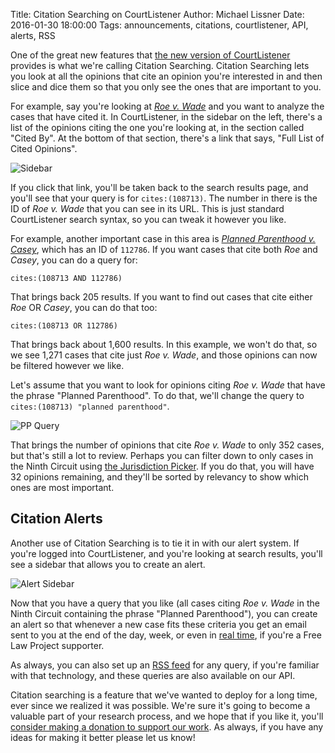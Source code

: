 Title: Citation Searching on CourtListener
Author: Michael Lissner
Date: 2016-01-30 18:00:00
Tags: announcements, citations, courtlistener, API, alerts, RSS


One of the great new features that [the new version of CourtListener][1] provides is what we're calling Citation Searching. Citation Searching lets you look at all the opinions that cite an opinion you're interested in and then slice and dice them so that you only see the ones that are important to you.

For example, say you're looking at [*Roe v. Wade*][roe] and you want to analyze the cases that have cited it. In CourtListener, in the sidebar on the left, there's a list of the opinions citing the one you're looking at, in the section called "Cited By". At the bottom of that section, there's a link that says, "Full List of Cited Opinions".

![Sidebar]({static}/images/cited-by-sidebar.png)

If you click that link, you'll be taken back to the search results page, and you'll see that your query is for `cites:(108713)`. The number in there is the ID of *Roe v. Wade* that you can see in its URL. This is just standard CourtListener search syntax, so you can tweak it however you like.

For example, another important case in this area is *[Planned Parenthood v. Casey][pp]*, which has an ID of `112786`. If you want cases that cite both *Roe* and *Casey*, you can do a query for:

    cites:(108713 AND 112786)

That brings back 205 results. If you want to find out cases that cite either *Roe* OR *Casey*, you can do that too:

    cites:(108713 OR 112786)

That brings back about 1,600 results. In this example, we won't do that, so we see 1,271 cases that cite just *Roe v. Wade*, and those opinions can now be filtered however we like.

Let's assume that you want to look for opinions citing *Roe v. Wade* that have the phrase "Planned Parenthood". To do that, we'll change the query to `cites:(108713) "planned parenthood"`.

![PP Query]({static}/images/citing-roe-pp.png)

That brings the number of opinions that cite *Roe v. Wade* to only 352 cases, but that's still a lot to review. Perhaps you can filter down to only cases in the Ninth Circuit using [the Jurisdiction Picker][picker]. If you do that, you will have 32 opinions remaining, and they'll be sorted by relevancy to show which ones are most important.


## Citation Alerts

Another use of Citation Searching is to tie it in with our alert system. If you're logged into CourtListener, and you're looking at search results, you'll see a sidebar that allows you to create an alert.

![Alert Sidebar]({static}/images/alert-sidebar.png)

Now that you have a query that you like (all cases citing *Roe v. Wade* in the Ninth Circuit containing the phrase "Planned Parenthood"), you can create an alert so that whenever a new case fits these criteria you get an email sent to you at the end of the day, week, or even in [real time][rt], if you're a Free Law Project supporter.

As always, you can also set up an [RSS feed][feeds] for any query, if you're familiar with that technology, and these queries are also available on our API.

Citation searching is a feature that we've wanted to deploy for a long time, ever since we realized it was possible. We're sure it's going to become a valuable part of your research process, and we hope that if you like it, you'll [consider making a donation to support our work][donate]. As always, if you have any ideas for making it better please let us know!


[1]: {filename}/brand-new-courtlistener-a-year-in-the-works.md
[roe]: https://www.courtlistener.com/opinion/108713/roe-v-wade/
[picker]: {filename}/our-new-jurisdiction-picker.md
[rt]: {filename}/courtlistener-will-now-send-alerts-in-real-time.md
[feeds]: https://www.courtlistener.com/feeds/
[donate]: {filename}/pages/donate.md
[pp]: https://courtlistener.com/opinion/112786/planned-parenthood-of-southeastern-pa-v-casey/
